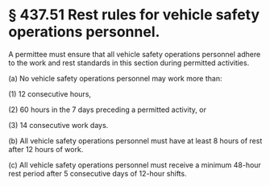# § 437.51   Rest rules for vehicle safety operations personnel.

A permittee must ensure that all vehicle safety operations personnel adhere to the work and rest standards in this section during permitted activities.


(a) No vehicle safety operations personnel may work more than:


(1) 12 consecutive hours,


(2) 60 hours in the 7 days preceding a permitted activity, or


(3) 14 consecutive work days.


(b) All vehicle safety operations personnel must have at least 8 hours of rest after 12 hours of work.


(c) All vehicle safety operations personnel must receive a minimum 48-hour rest period after 5 consecutive days of 12-hour shifts.










